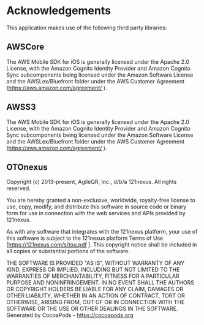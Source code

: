 # Acknowledgements
This application makes use of the following third party libraries:

## AWSCore

The AWS Mobile SDK for iOS is generally licensed under the Apache 2.0 License, with the Amazon Cognito Identity Provider and Amazon Cognito Sync subcomponents being licensed under the Amazon Software License and the AWSLex/Bluefront folder under the AWS Customer Agreement (https://aws.amazon.com/agreement/ ). 


## AWSS3

The AWS Mobile SDK for iOS is generally licensed under the Apache 2.0 License, with the Amazon Cognito Identity Provider and Amazon Cognito Sync subcomponents being licensed under the Amazon Software License and the AWSLex/Bluefront folder under the AWS Customer Agreement (https://aws.amazon.com/agreement/ ). 


## OTOnexus

Copyright (c) 2013-present, AgileQR, Inc., d/b/a 121nexus. All rights reserved.


You are hereby granted a non-exclusive, worldwide, royalty-free license to use, copy, modify, and distribute this software in source code or binary form for use in connection with the web services and APIs provided by 121nexus.


As with any software that integrates with the 121nexus platform, your use of this software is subject to the 121nexus platform Terms of Use [https://121nexus.com/s/tou.pdf ]. This copyright notice shall be included in all copies or substantial portions of the software.


THE SOFTWARE IS PROVIDED "AS IS", WITHOUT WARRANTY OF ANY KIND, EXPRESS OR IMPLIED, INCLUDING BUT NOT LIMITED TO THE WARRANTIES OF MERCHANTABILITY, FITNESS FOR A PARTICULAR PURPOSE AND NONINFRINGEMENT. IN NO EVENT SHALL THE AUTHORS OR COPYRIGHT HOLDERS BE LIABLE FOR ANY CLAIM, DAMAGES OR OTHER LIABILITY, WHETHER IN AN ACTION OF CONTRACT, TORT OR OTHERWISE, ARISING FROM, OUT OF OR IN CONNECTION WITH THE SOFTWARE OR THE USE OR OTHER DEALINGS IN THE SOFTWARE.
Generated by CocoaPods - https://cocoapods.org
